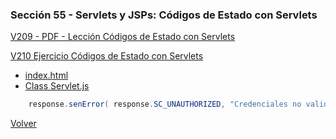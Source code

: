 ### Sección 55 - Servlets y JSPs: Códigos de Estado con Servlets

[V209 - PDF - Lección Códigos de Estado con Servlets](Apuntes/CJSP-A-Leccion-CodigosEstado.pdf)

[V210 Ejercicio Códigos de Estado con Servlets](V210_Ejercicio_Codigos_de_Estado_con_Servlets/src/main)
- [index.html](V210_Ejercicio_Codigos_de_Estado_con_Servlets/src/main/webapp/index.html)
- [Class Servlet.js](V210_Ejercicio_Codigos_de_Estado_con_Servlets/src/main/java/web/Servlet.java)
```java
    response.senError( response.SC_UNAUTHORIZED, "Credenciales no validas" );
```


[Volver](../)